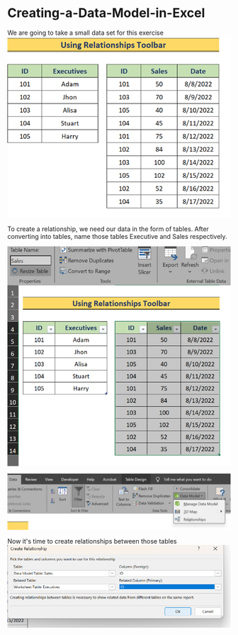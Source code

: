 # Creating-a-Data-Model-in-Excel
We are going to take a small data set for this exercise
![img alt](https://github.com/nsankareswari-70/Creating-a-Data-Model-in-Excel/blob/6349753181bd30744c489e3690f66cc47e185701/dm1.png)

To create a relationship, we need our data in the form of tables. After converting into tables, name those tables Executive and Sales respectively.

![img alt](https://github.com/nsankareswari-70/Creating-a-Data-Model-in-Excel/blob/893953e1d78b29dd8b5895498a8331bd4a2ae240/dm2.png)

![img alt](https://github.com/nsankareswari-70/Creating-a-Data-Model-in-Excel/blob/72cf4c5f829e567ca2c635bb5e9d6aa0b12b47e3/dm3.png)

Now it's time to create relationships between those tables
![img alt](https://github.com/nsankareswari-70/Creating-a-Data-Model-in-Excel/blob/727aad42ce50c208e330317543bc9cbd577d7592/dm4.png)




